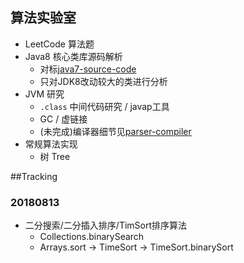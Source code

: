 ## 算法实验室

- LeetCode 算法题
- Java8 核心类库源码解析
  - 对标[java7-source-code](https://github.com/Anddd7/java7-source-code)
  - 只对JDK8改动较大的类进行分析
- JVM 研究
  - `.class` 中间代码研究 / javap工具
  - GC / 虚链接
  - (未完成)编译器细节见[parser-compiler](https://github.com/Anddd7/parser-compiler)
- 常规算法实现
  - 树 Tree
  
##Tracking
### 20180813
- 二分搜索/二分插入排序/TimSort排序算法
  - Collections.binarySearch
  - Arrays.sort -> TimeSort -> TimeSort.binarySort